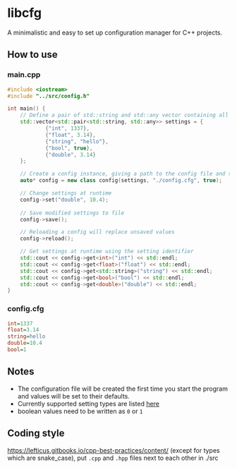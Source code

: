# libcfg
A minimalistic and easy to set up configuration manager for C++ projects.

## How to use

### main.cpp
```c++
#include <iostream>
#include "../src/config.h"

int main() {
    // Define a pair of std::string and std::any vector containing all your settings
    std::vector<std::pair<std::string, std::any>> settings = {
            {"int", 1337},
            {"float", 3.14},
            {"string", "hello"},
            {"bool", true},
            {"double", 3.14}
    };

    // Create a config instance, giving a path to the config file and the settings map
    auto* config = new class config(settings, "./config.cfg", true);

    // Change settings at runtime
    config->set("double", 10.4);
    
    // Save modified settings to file
    config->save();

    // Reloading a config will replace unsaved values
    config->reload();

    // Get settings at runtime using the setting identifier
    std::cout << config->get<int>("int") << std::endl;
    std::cout << config->get<float>("float") << std::endl;
    std::cout << config->get<std::string>("string") << std::endl;
    std::cout << config->get<bool>("bool") << std::endl;
    std::cout << config->get<double>("double") << std::endl;
}
```
### config.cfg
```cfg
int=1337
float=3.14
string=hello
double=10.4
bool=1
```

## Notes

- The configuration file will be created the first time you start the program and values will be set to their defaults.
- Currently supported setting types are listed [here](https://en.cppreference.com/w/cpp/io/basic_ostream/operator_ltlt)
- boolean values need to be written as `0` or `1`

## Coding style

https://lefticus.gitbooks.io/cpp-best-practices/content/ (except for types which are snake_case), put `.cpp` and `.hpp` files next to each other in ./src